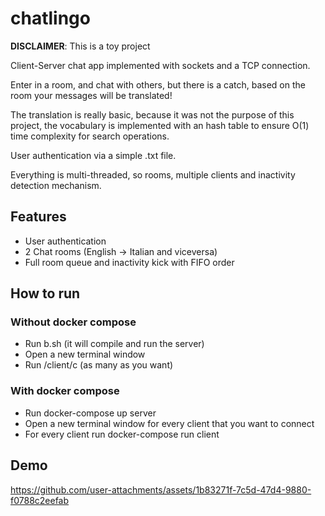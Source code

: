 # chatlingo

**DISCLAIMER**: This is a toy project

Client-Server chat app implemented with sockets and a TCP connection.

Enter in a room, and chat with others, but there is a catch, based on the room your messages will be translated!

The translation is really basic, because it was not the purpose of this project, the vocabulary is implemented with an hash table to ensure O(1) time complexity for search operations.

User authentication via a simple .txt file.

Everything is multi-threaded, so rooms, multiple clients and inactivity detection mechanism.

## Features

- User authentication
- 2 Chat rooms (English -> Italian and viceversa)
- Full room queue and inactivity kick with FIFO order

## How to run

### Without docker compose

- Run b.sh (it will compile and run the server)
- Open a new terminal window
- Run /client/c (as many as you want)

### With docker compose

- Run docker-compose up server
- Open a new terminal window for every client that you want to connect
- For every client run docker-compose run client

## Demo

https://github.com/user-attachments/assets/1b83271f-7c5d-47d4-9880-f0788c2eefab

